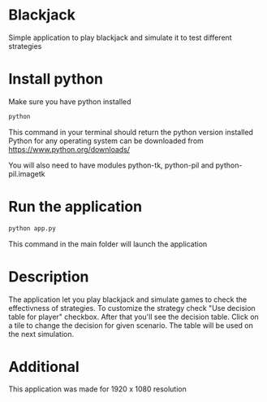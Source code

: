 # Blackjack
Simple application to play blackjack and simulate it to test different strategies

# Install python
Make sure you have python installed
```bash
python
```
This command in your terminal should return the python version installed
Python for any operating system can be downloaded from https://www.python.org/downloads/

You will also need to have modules python-tk, python-pil and python-pil.imagetk

# Run the application

```bash
python app.py
```
This command in the main folder will launch the application

# Description

The application let you play blackjack and simulate games to check the effectivness of strategies.
To customize the strategy check "Use decision table for player" checkbox. After that you'll see the decision table. Click on a tile to change the decision for given scenario. The table will be used on the next simulation.

# Additional

This application was made for 1920 x 1080 resolution
